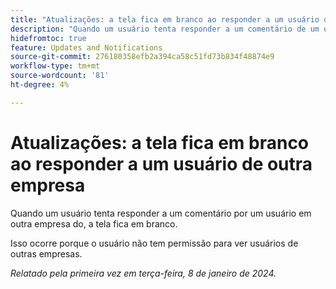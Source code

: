 ```yaml
---
title: "Atualizações: a tela fica em branco ao responder a um usuário de outra empresa"
description: "Quando um usuário tenta responder a um comentário de um usuário em outra empresa, a tela fica em branco."
hidefromtoc: true
feature: Updates and Notifications
source-git-commit: 276180358efb2a394ca58c51fd73b834f48874e9
workflow-type: tm+mt
source-wordcount: '81'
ht-degree: 4%

---
```



# Atualizações: a tela fica em branco ao responder a um usuário de outra empresa

Quando um usuário tenta responder a um comentário por um usuário em outra empresa do, a tela fica em branco.

Isso ocorre porque o usuário não tem permissão para ver usuários de outras empresas.

_Relatado pela primeira vez em terça-feira, 8 de janeiro de 2024._
